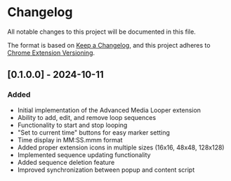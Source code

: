 # Changelog
All notable changes to this project will be documented in this file.

The format is based on [Keep a Changelog](https://keepachangelog.com/en/1.0.0/),
and this project adheres to [Chrome Extension Versioning](https://developer.chrome.com/docs/extensions/mv3/manifest/version/).

## [0.1.0.0] - 2024-10-11
### Added
- Initial implementation of the Advanced Media Looper extension
- Ability to add, edit, and remove loop sequences
- Functionality to start and stop looping
- "Set to current time" buttons for easy marker setting
- Time display in MM:SS.mmm format
- Added proper extension icons in multiple sizes (16x16, 48x48, 128x128)
- Implemented sequence updating functionality
- Added sequence deletion feature
- Improved synchronization between popup and content script
